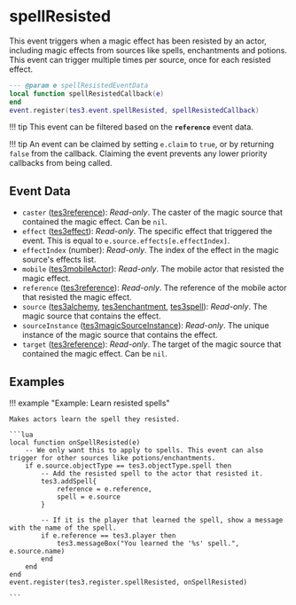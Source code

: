 # spellResisted

This event triggers when a magic effect has been resisted by an actor, including magic effects from sources like spells, enchantments and potions. This event can trigger multiple times per source, once for each resisted effect.

```lua
--- @param e spellResistedEventData
local function spellResistedCallback(e)
end
event.register(tes3.event.spellResisted, spellResistedCallback)
```

!!! tip
	This event can be filtered based on the **`reference`** event data.

!!! tip
	An event can be claimed by setting `e.claim` to `true`, or by returning `false` from the callback. Claiming the event prevents any lower priority callbacks from being called.

## Event Data

* `caster` ([tes3reference](../../types/tes3reference)): *Read-only*. The caster of the magic source that contained the magic effect. Can be `nil`.
* `effect` ([tes3effect](../../types/tes3effect)): *Read-only*. The specific effect that triggered the event. This is equal to `e.source.effects[e.effectIndex]`.
* `effectIndex` (number): *Read-only*. The index of the effect in the magic source's effects list.
* `mobile` ([tes3mobileActor](../../types/tes3mobileActor)): *Read-only*. The mobile actor that resisted the magic effect.
* `reference` ([tes3reference](../../types/tes3reference)): *Read-only*. The reference of the mobile actor that resisted the magic effect.
* `source` ([tes3alchemy](../../types/tes3alchemy), [tes3enchantment](../../types/tes3enchantment), [tes3spell](../../types/tes3spell)): *Read-only*. The magic source that contains the effect.
* `sourceInstance` ([tes3magicSourceInstance](../../types/tes3magicSourceInstance)): *Read-only*. The unique instance of the magic source that contains the effect.
* `target` ([tes3reference](../../types/tes3reference)): *Read-only*. The target of the magic source that contained the magic effect. Can be `nil`.

## Examples

!!! example "Example: Learn resisted spells"

	Makes actors learn the spell they resisted.

	```lua
	local function onSpellResisted(e)
		-- We only want this to apply to spells. This event can also trigger for other sources like potions/enchantments.
		if e.source.objectType == tes3.objectType.spell then
			-- Add the resisted spell to the actor that resisted it.
			tes3.addSpell{
				reference = e.reference,
				spell = e.source
			}
	
			-- If it is the player that learned the spell, show a message with the name of the spell.
			if e.reference == tes3.player then
				tes3.messageBox("You learned the '%s' spell.", e.source.name)
			end
		end
	end
	event.register(tes3.register.spellResisted, onSpellResisted)

	```


